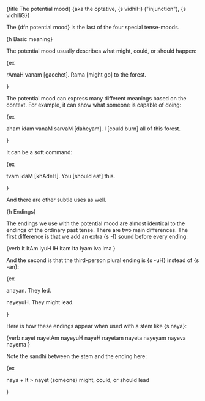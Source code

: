 {title The potential mood}
{aka the optative, {s vidhiH} ("injunction"), {s vidhiliG}}

The {dfn potential mood} is the last of the four special tense-moods.


{h Basic meaning}

The potential mood usually describes what might, could, or should happen:

{ex

rAmaH vanam [gacchet].
Rama [might go] to the forest.

}

The potential mood can express many different meanings based on the context.
For example, it can show what someone is capable of doing:

{ex

aham idam vanaM sarvaM [daheyam].
I [could burn] all of this forest.

}

It can be a soft command:

{ex

tvam idaM [khAdeH].
You [should eat] this.

}

And there are other subtle uses as well.


{h Endings}

The endings we use with the potential mood are almost identical to the endings
of the ordinary past tense. There are two main differences. The first
difference is that we add an extra {s -I} sound before every ending:

{verb
    It ItAm IyuH
    IH Itam Ita
    Iyam Iva Ima
}

And the second is that the third-person plural ending is {s -uH} instead of {s
-an}:

{ex

anayan.
They led.

nayeyuH.
They might lead.

}

Here is how these endings appear when used with a stem like {s naya}:

{verb
    nayet nayetAm nayeyuH
    nayeH nayetam nayeta
    nayeyam nayeva nayema
}

Note the sandhi between the stem and the ending here:

{ex

naya + It > nayet
(someone) might, could, or should lead

}
